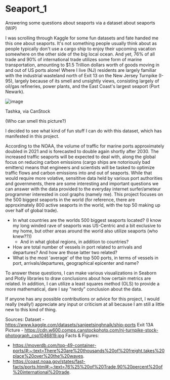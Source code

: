 # Seaport_1
Answering some questions about seaports via a dataset about seaports (WiP)

I was scrolling through Kaggle for some fun datasets and fate handed me this one about seaports. It's not something people usually think about as people typically don't use a cargo ship
to enjoy their upcoming vacation somewhere on the other side of the big local ocean. And yet, 76% of all trade and 90% of international trade utilizes
some form of marine transportation, amounting to $1.5 Trillion dollars worth of goods moving in and out of US ports alone! Where I live (NJ) residents are
largely familiar with the industrial wasteland north of Exit 13 on the New Jersey Turnpike (I-95), largely because of its smell and unsightly views, consisting largely 
of oil/gas refineries, power plants, and the East Coast's largest seaport (Port Newark). 

![image](https://github.com/PratyushJha2/Seaport_1/assets/141875955/2121984f-0c82-49a2-a07d-f9854c6094cb)

Tashka, via CanStock

(Who can smell this picture?)

I decided to see what kind of fun stuff I can do with this dataset, which has manifested in this project.

According to the NOAA, the volume of traffic for marine ports approximately doubled in 2021 and is forecasted to double again shortly after 2030. The increased
traffic seaports will be expected to deal with, along the global focus on reducing carbon emissions (cargo ships are notoriously bad emitters) means that engineers
and scientists will be tasked to optimize traffic flows and carbon emissions into and out of seaports. While that would require more volative, sensititve data 
held by various port authorities and governments, there are some interesting and important questions we can answer with the data provided to the everyday internet 
surfer/ameteur programmer interested in cool graphs (namely me). This project focuses on the 500 biggest seaports in the world (for reference, there are approximately 800 active seaports in the world, with the
top 50 making up over half of global trade). 

  - In what countries are the worlds 500 biggest seaports located? (I know my long winded rave of seaports was US-Centric and a bit exclusive to my home, but other areas around the world
    also utilize seaports (who knew??))
    - And in what global regions, in addition to countries?
  - How are total number of vessels in port related to arrivals and departures? And how are those latter two related?
  - What is the most 'average' of the top 500 ports, in terms of vessels in port, arrivals/departures, geographical epicenter and name?

To answer these questions, I can make various visualizations in Seaborn and Plotly libraries to draw conclusions about how certain
metrics are related. In addition, I can utilize a least squares method (OLS) to provide a more mathematical, dare I say "nerdy" conclusion about the data. 

If anyone has any possible contributions or advice for this project, I would really (really!) appreciate any input or criticism at all because I am still a 
little new to this kind of thing. 


Sources:
Dataset - https://www.kaggle.com/datasets/sanjeetsinghnaik/ship-ports
Exit 13A Picture - https://cdn.w600.comps.canstockphoto.com/nj-turnpike-stock-photograph_csp1046819.jpg
Facts & Figures:
- https://moverdb.com/top-49-container-ports/#:~:text=There%20are%20thousands%20of%20freight,takes%20place%20over%20the%20waves.
- https://coast.noaa.gov/states/fast-facts/ports.html#:~:text=76%25%20of%20Trade,90%20percent%20of%20international%20trade.
